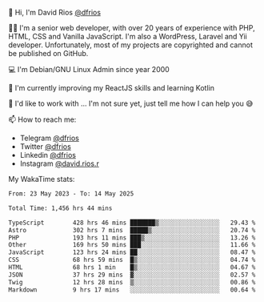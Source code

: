 👋 Hi, I'm David Rios [@dfrios](https://github.com/dfrios)

👨‍💻 I'm a senior web developer, with over 20 years of experience with PHP, HTML, CSS and Vanilla JavaScript. I'm also a WordPress, Laravel and Yii developer. Unfortunately, most of my projects are copyrighted and cannot be published on GitHub.

💻 I'm Debian/GNU Linux Admin since year 2000

🌱 I'm currently improving my ReactJS skills and learning Kotlin

💞️ I'd like to work with ... I'm not sure yet, just tell me how I can help you 😅


📫 How to reach me:
* Telegram [@dfrios](https://t.me/dfrios)
* Twitter [@dfrios](https://twitter.com/dfrios)
* Linkedin [@dfrios](https://linkedin.com/in/dfrios)
* Instagram [@david.rios.r](https://instagram.com/david.rios.r)



My WakaTime stats:
<!--START_SECTION:waka-->

```txt
From: 23 May 2023 - To: 14 May 2025

Total Time: 1,456 hrs 44 mins

TypeScript        428 hrs 46 mins ███████▒░░░░░░░░░░░░░░░░░   29.43 %
Astro             302 hrs 7 mins  █████▒░░░░░░░░░░░░░░░░░░░   20.74 %
PHP               193 hrs 11 mins ███▒░░░░░░░░░░░░░░░░░░░░░   13.26 %
Other             169 hrs 50 mins ███░░░░░░░░░░░░░░░░░░░░░░   11.66 %
JavaScript        123 hrs 24 mins ██░░░░░░░░░░░░░░░░░░░░░░░   08.47 %
CSS               68 hrs 59 mins  █▒░░░░░░░░░░░░░░░░░░░░░░░   04.74 %
HTML              68 hrs 1 min    █▒░░░░░░░░░░░░░░░░░░░░░░░   04.67 %
JSON              37 hrs 29 mins  ▓░░░░░░░░░░░░░░░░░░░░░░░░   02.57 %
Twig              12 hrs 28 mins  ▒░░░░░░░░░░░░░░░░░░░░░░░░   00.86 %
Markdown          9 hrs 17 mins   ░░░░░░░░░░░░░░░░░░░░░░░░░   00.64 %
```

<!--END_SECTION:waka-->

